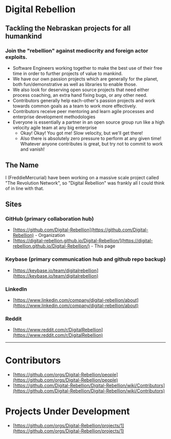 # Digital Rebellion
## Tackling the Nebraskan projects for all humankind
### Join the "rebellion" against mediocrity and foreign actor exploits.
* Software Engineers working together to make the best use of their free time in order to further projects of value to mankind.
* We have our own passion projects which are generally for the planet, both fun/demonstrative as well as libraries to enable those.
* We also look for deserving open source projects that need either process coaching, an extra hand fixing bugs, or any other need.
* Contributors generally help each-other's passion projects and work towards common goals as a team to work more effectively.
* Contributors receive peer mentoring and learn agile processes and enterprise development methodologies
* Everyone is essentially a partner in an open source group run like a high velocity agile team at any big enterprise
  - Okay! Okay! You got me! Slow velocity, but we'll get there!
  - Also there is absolutely zero pressure to perform at any given time! Whatever anyone contributes is great, but try not to commit to work and vanish!

## The Name
I (FreddieMercurial) have been working on a massive scale project called "The Revolution Network", so "Digital Rebellion" was frankly all I could think of in line with that.


## Sites
### GitHub (primary collaboration hub)
  * [https://github.com/Digital-Rebellion](https://github.com/Digital-Rebellion) - Organization
  * [https://digital-rebellion.github.io/Digital-Rebellion/](https://digital-rebellion.github.io/Digital-Rebellion/) - This page

### Keybase (primary communication hub and github repo backup)
  * [https://keybase.io/team/digitalrebellion](https://keybase.io/team/digitalrebellion)

### LinkedIn
  * [https://www.linkedin.com/company/digital-rebellion/about](https://www.linkedin.com/company/digital-rebellion/about)

### Reddit
  * [https://www.reddit.com/r/DigitalRebellion](https://www.reddit.com/r/DigitalRebellion)

-----
# Contributors
  * [https://github.com/orgs/Digital-Rebellion/people](https://github.com/orgs/Digital-Rebellion/people)
  * [https://github.com/Digital-Rebellion/Digital-Rebellion/wiki/Contributors](https://github.com/Digital-Rebellion/Digital-Rebellion/wiki/Contributors)

# Projects Under Development
  * [https://github.com/orgs/Digital-Rebellion/projects/1](https://github.com/orgs/Digital-Rebellion/projects/1)
  
